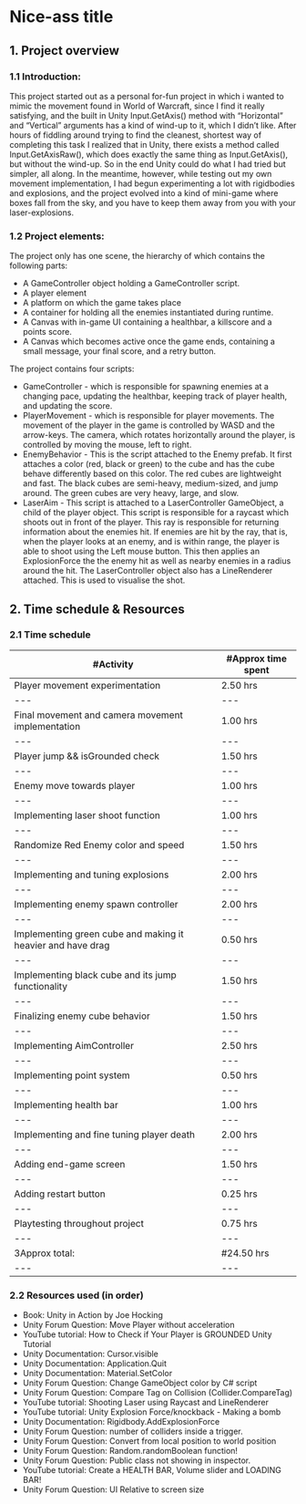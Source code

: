# Nice-ass title
## 1. Project overview
### 1.1 Introduction:

This project started out as a personal for-fun project in which i wanted to mimic the movement found in World of Warcraft, since I find it really satisfying, and the built in Unity Input.GetAxis() method with “Horizontal” and “Vertical” arguments has a kind of wind-up to it, which I didn’t like.
After hours of fiddling around trying to find the cleanest, shortest way of completing this task I realized that in Unity, there exists a method called Input.GetAxisRaw(), which does exactly the same thing as Input.GetAxis(), but without the wind-up. So in the end Unity could do what I had tried but simpler, all along.
In the meantime, however, while testing out my own movement implementation, I had begun experimenting a lot with rigidbodies and explosions, and the project evolved into a kind of mini-game where boxes fall from the sky, and you have to keep them away from you with your laser-explosions.


### 1.2 Project elements: 
The project only has one scene, the hierarchy of which contains the following parts:
- A GameController object holding a GameController script.
- A player element
- A platform on which the game takes place
- A container for holding all the enemies instantiated during runtime.
- A Canvas with  in-game UI containing a healthbar, a killscore and a points score.
- A Canvas which becomes active once the game ends, containing a small message, your final score, and a retry button.

The project contains four scripts:
- GameController - which is responsible for spawning enemies at a changing pace, updating the healthbar, keeping track of player health, and updating the score.
- PlayerMovement - which is responsible for player movements. The movement of the player in the game is controlled by WASD and the arrow-keys. The camera, which rotates horizontally around the player, is controlled by moving the mouse, left to right.
- EnemyBehavior - This is the script attached to the Enemy prefab. It first attaches a color (red, black or green) to the cube and has the cube behave differently based on this color. The red cubes are lightweight and fast. The black cubes are semi-heavy, medium-sized, and jump around. The green cubes are very heavy, large, and slow.
- LaserAim - This script is attached to a LaserController GameObject, a child of the player object. This script is responsible for a raycast which shoots out in front of the player. This ray is responsible for returning information about the enemies hit. If enemies are hit by the ray, that is, when the player looks at an enemy, and is within range, the player is able to shoot using the Left mouse button. This then applies an ExplosionForce the the enemy hit as well as nearby enemies in a radius around the hit. The LaserController object also has a LineRenderer attached. This is used to visualise the shot.
## 2. Time schedule & Resources
### 2.1 Time schedule

#Activity | #Approx time spent |
--- | --- |
Player movement experimentation | 2.50 hrs |
--- | --- |
Final movement and camera movement implementation|1.00 hrs|
--- | --- |
Player jump && isGrounded check|1.50 hrs|
--- | --- |
Enemy move towards player|1.00 hrs|
--- | --- |
Implementing laser shoot function|1.00 hrs|
--- | --- |
Randomize Red Enemy color and speed|1.50 hrs|
--- | --- |
Implementing and tuning explosions|2.00 hrs|
--- | --- |
Implementing enemy spawn controller|2.00 hrs|
--- | --- |
Implementing green cube and making it heavier and have drag|0.50 hrs|
--- | --- |
Implementing black cube and its jump functionality|1.50 hrs|
--- | --- |
Finalizing enemy cube behavior|1.50 hrs|
--- | --- |
Implementing AimController|2.50 hrs|
--- | --- |
Implementing point system|0.50 hrs|
--- | --- |
Implementing health bar|1.00 hrs|
--- | --- |
Implementing and fine tuning player death|2.00 hrs|
--- | --- |
Adding end-game screen|1.50 hrs|
--- | --- |
Adding restart button|0.25 hrs|
--- | --- |
Playtesting throughout project|0.75 hrs|
--- | --- |
3Approx total:|#24.50 hrs|
--- | --- |

### 2.2 Resources used (in order)
- Book: Unity in Action by Joe Hocking
- Unity Forum Question: Move Player without acceleration
- YouTube tutorial: How to Check if Your Player is GROUNDED Unity Tutorial
- Unity Documentation: Cursor.visible
- Unity Documentation: Application.Quit
- Unity Documentation: Material.SetColor
- Unity Forum Question: Change GameObject color by C# script
- Unity Forum Question: Compare Tag on Collision (Collider.CompareTag)
- YouTube tutorial: Shooting Laser using Raycast and LineRenderer
- YouTube tutorial: Unity Explosion Force/knockback - Making a bomb
- Unity Documentation: Rigidbody.AddExplosionForce
- Unity Forum Question: number of colliders inside a trigger.
- Unity Forum Question: Convert from local position to world position
- Unity Forum Question: Random.randomBoolean function!
- Unity Forum Question: Public class not showing in inspector.
- YouTube tutorial: Create a HEALTH BAR, Volume slider and LOADING BAR!
- Unity Forum Question: UI Relative to screen size
